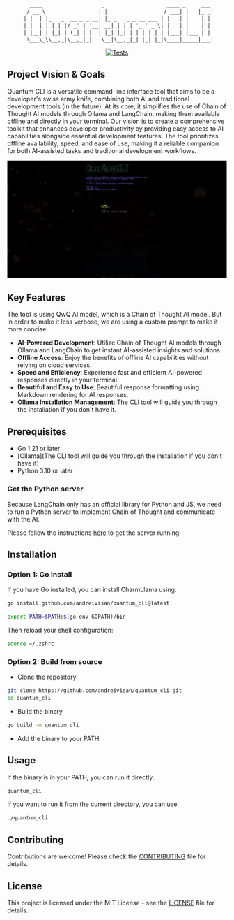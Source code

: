 <div align="center">

```
   ____                   _                    ____ _     ___ 
  / __ \                 | |                  / ___| |   |_ _|
 | |  | |_   _  __ _ _ __| |_ _   _ _ __ ___ | |   | |    | | 
 | |  | | | | |/ _' | '__| __| | | | '_ ' _ \| |   | |    | | 
 | |__| | |_| | (_| | |  | |_| |_| | | | | | | |___| |___ | | 
    \___\_\\__,_|\__,_|_|   \__|\__,_|_| |_| |_|\____|_____|___|  
```

[![Tests](https://github.com/andreivisan/quantum_cli/actions/workflows/tests.yml/badge.svg)](https://github.com/andreivisan/quantum_cli/actions/workflows/tests.yml)

</div>

## Project Vision & Goals

Quantum CLI is a versatile command-line interface tool that aims to be a developer's swiss army knife, combining both AI and traditional development tools (in the future). At its core, it simplifies the use of Chain of Thought AI models through Ollama and LangChain, making them available offline and directly in your terminal. Our vision is to create a comprehensive toolkit that enhances developer productivity by providing easy access to AI capabilities alongside essential development features. The tool prioritizes offline availability, speed, and ease of use, making it a reliable companion for both AI-assisted tasks and traditional development workflows.

![Quantum CLI](./images/demo.gif)

## Key Features

The tool is using QwQ AI model, which is a Chain of Thought AI model. But in order to make it less verbose, we are using a custom prompt to make it more concise.

- **AI-Powered Development**: Utilize Chain of Thought AI models through Ollama and LangChain to get instant AI-assisted insights and solutions.
- **Offline Access**: Enjoy the benefits of offline AI capabilities without relying on cloud services.
- **Speed and Efficiency**: Experience fast and efficient AI-powered responses directly in your terminal.
- **Beautiful and Easy to Use**: Beautiful response formatting using Markdown rendering for AI responses.
- **Ollama Installation Management**: The CLI tool will guide you through the installation if you don't have it.

## Prerequisites

- Go 1.21 or later
- [Ollama](The CLI tool will guide you through the installation if you don't have it)
- Python 3.10 or later

### Get the Python server

Because LangChain only has an official library for Python and JS, we need to run a Python server to implement Chain of Thought and communicate with the AI.

Please follow the instructions [here](https://github.com/andreivisan/quantum_server) to get the server running.

## Installation

### Option 1: Go Install

If you have Go installed, you can install CharmLlama using:

```bash
go install github.com/andreivisan/quantum_cli@latest
```

```bash
export PATH=$PATH:$(go env GOPATH)/bin
```

Then reload your shell configuration:

```bash
source ~/.zshrc
```

### Option 2: Build from source

- Clone the repository

```bash
git clone https://github.com/andreivisan/quantum_cli.git
cd quantum_cli
```

- Build the binary

```bash
go build -o quantum_cli
```

- Add the binary to your PATH

## Usage

If the binary is in your PATH, you can run it directly:

```bash
quantum_cli
```

If you want to run it from the current directory, you can use:

```bash
./quantum_cli
```

## Contributing

Contributions are welcome! Please check the [CONTRIBUTING](CONTRIBUTING.md) file for details.

## License

This project is licensed under the MIT License - see the [LICENSE](LICENSE) file for details.
